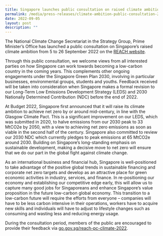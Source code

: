 ```yaml
---
title: Singapore launches public consultation on raised climate ambition, seeks feedback on low-carbon transition
permalink: /media/press-releases/climate-ambition-public-consultation-2022/
date: 2022-09-05
layout: post
description: ""
---
```

The National Climate Change Secretariat in the Strategy Group, Prime Minister’s Office has launched a public consultation on Singapore’s raised climate ambition from 5 to 26 September 2022 on the [REACH website](http://go.gov.sg/reach-pc-climate-2022).

Through this public consultation, we welcome views from all interested parties on how Singapore can work towards becoming a low-carbon country in the coming years. This complements other ongoing engagements under the Singapore Green Plan 2030, involving in particular businesses, environmental groups, students and youths. Feedback received will be taken into consideration when Singapore makes a formal revision to our Long-Term Low Emissions Development Strategy (LEDS) and 2030 Nationally Determined Contribution (NDC) before the end of 2022.

At Budget 2022, Singapore first announced that it will raise its climate ambition to achieve net zero by or around mid-century, in line with the Glasgow Climate Pact. This is a significant improvement on our LEDS, which was submitted in 2020, to halve emissions from our 2030 peak to 33 MtCO2e by 2050, with a view to achieving net zero emissions as soon as viable in the second half of the century. Singapore also committed to review our 2030 NDC which currently pledges to peak emissions at 65 MtCO2e around 2030. Building on Singapore’s long-standing emphasis on sustainable development, making a decisive move to net zero will ensure that we do our part in the global fight against climate change.

As an international business and financial hub, Singapore is well-positioned to take advantage of the positive global trends in sustainable financing and corporate net zero targets and develop as an attractive place for green economic activities in industry, services, and finance. In re-positioning our economy and establishing our competitive edge early, this will allow us to capture many good jobs for Singaporeans and enhance Singapore’s value proposition in the future low-carbon global economy. This transition to a low-carbon future will require the efforts from everyone – companies will have to be less carbon intensive in their operations, workers have to acquire new skills and individuals will have to adjust to lifestyle changes such as consuming and wasting less and reducing energy usage.  

During the consultation period, members of the public are encouraged to provide their feedback via [go.gov.sg/reach-pc-climate-2022](https://go.gov.sg/reach-pc-climate-2022).

